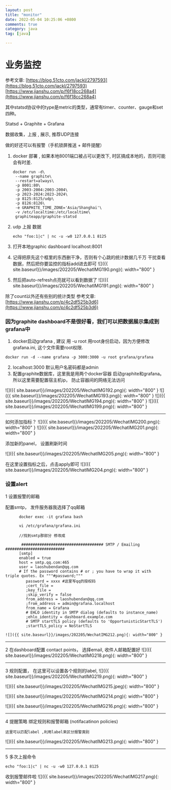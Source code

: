 ```yaml
---
layout: post
title: "monitor"
date: 2022-05-04 10:25:06 +0800
comments: true
category: java
tag: [java]

---
```


# 业务监控

参考文章: [https://blog.51cto.com/jackl/2797593](https://blog.51cto.com/jackl/2797593)
[https://www.jianshu.com/p/f6f18cc268a4](https://www.jianshu.com/p/f6f18cc268a4)

其中statsd协议中的type是metric的类型，通常有timer、counter、gauge和set四种。

Statsd + Graphite  +  Grafana




数据收集，上报 ,  展示, 推荐UDP连接



做的好还可以有报警（手机锁屏推送 + 邮件提醒）





1. docker 部署 , 如果本地8001端口被占可以更改下, 时区搞成本地的，否则可能会有时差.

    ```
    docker run -d\
     --name graphite\
     --restart=always\
     -p 8001:80\
     -p 2003-2004:2003-2004\
     -p 2023-2024:2023-2024\
     -p 8125:8125/udp\
     -p 8126:8126\
     -e GRAPHITE_TIME_ZONE='Asia/Shanghai'\
     -v /etc/localtime:/etc/localtime\
     graphiteapp/graphite-statsd
    ```

2. udp 上报 数据

    ```
    echo "foo:1|c" | nc -u -w0 127.0.0.1 8125
    ```

3. 打开本地graphic dashboard  localhost:8001
4. 记得把原先这个框里的东西删干净，否则有个心跳的统计数据几千万 干扰查看数据，然后把你要监控的指标add进去即可
  ![]({{ site.baseurl}}/images/202205/WechatIMG190.png){: width="800" }
5. 然后把auto-refresh点亮就可以看到数据了
  ![]({{ site.baseurl}}/images/202205/WechatIMG191.png){: width="800" }

除了count以外还有些别的统计类型 参考文章: [https://www.jianshu.com/p/4c2df525b3d6](https://www.jianshu.com/p/4c2df525b3d6)



### 因为graphite dashboard不是很好看，我们可以把数据展示集成到grafana中

1. docker启动grafana , 建议 用 -u root 用root身份启动，因为方便修改grafana.ini, 这个文件需要root权限.
```
docker run -d --name grafana -p 3000:3000 -u root grafana/grafana
```
2.  localhost:3000 默认用户名密码都是admin
3.  配置graphite数据库，这里我是用两个docker容器 启动graphite和grafana。所以这里需要配置宿主机ip， 防止容器间的网络无法访问

![]({{ site.baseurl}}/images/202205/WechatIMG192.png){: width="800" }
![]({{ site.baseurl}}/images/202205/WechatIMG193.png){: width="800" }
![]({{ site.baseurl}}/images/202205/WechatIMG194.png){: width="800" }
![]({{ site.baseurl}}/images/202205/WechatIMG199.png){: width="800" }

---

如何添加指标？
![]({{ site.baseurl}}/images/202205/WechatIMG200.png){: width="800" }
![]({{ site.baseurl}}/images/202205/WechatIMG201.png){: width="800" }

添加新的panel， 设置刷新时间

![]({{ site.baseurl}}/images/202205/WechatIMG205.png){: width="800" }

在这里设置指标之后，点击apply即可
![]({{ site.baseurl}}/images/202205/WechatIMG204.png){: width="800" }



### 设置alert 

1 设置报警的邮箱

   配置smtp， 发件服务器我选择了qq邮箱

```
   	  docker exec -it grafana bash
   	  
   	  vi /etc/grafana/grafana.ini
   	  
   	  //找到smtp那部分 修改成

   	   #################################### SMTP / Emailing ##########################
   	  [smtp]
   	  enabled = true
   	  host = smtp.qq.com:465
   	  user = laoshubendan@qq.com
      # If the password contains # or ; you have to wrap it with triple quotes. Ex """#password;"""
   	     password = xxxx #这里写qq的授权码
   	     ;cert_file =
   	     ;key_file =
   	     ;skip_verify = false
   	     from_address = laoshubendan@qq.com
   	     ;from_address = admin@grafana.localhost
   	     from_name = Grafana
   	     # EHLO identity in SMTP dialog (defaults to instance_name)
   	     ;ehlo_identity = dashboard.example.com
   	     # SMTP startTLS policy (defaults to 'OpportunisticStartTLS')
   	     ;startTLS_policy = NoStartTLS
```
   	![]({{ site.baseurl}}/images/202205/WechatIMG212.png){: width="800" }

---

2 在dashboard配置 contact points， 选择email, 收件人邮箱配置好
![]({{ site.baseurl}}/images/202205/WechatIMG218.png){: width="800" }

---

3 规则配置， 在这里可以设置各个规则的label,
   ![]({{ site.baseurl}}/images/202205/WechatIMG219.png){: width="800" }

   ![]({{ site.baseurl}}/images/202205/WechatIMG215.jpeg){: width="800" }

   ![]({{ site.baseurl}}/images/202205/WechatIMG214.png){: width="800" }

   ![]({{ site.baseurl}}/images/202205/WechatIMG216.png){: width="800" }

---

4 提醒策略 绑定规则和报警邮箱 (notifacatinon policies)

    这里可以匹配label ,利用label来区分报警类别

   ![]({{ site.baseurl}}/images/202205/WechatIMG213.png){: width="800" }

---

5 多次上报命令 
   ```
   echo "foo:1|c" | nc -u -w0 127.0.0.1 8125
   ```

   收到报警邮件啦 
      ![]({{ site.baseurl}}/images/202205/WechatIMG217.png){: width="800" }